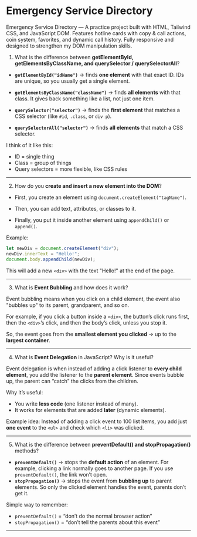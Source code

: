 # Emergency Service Directory

Emergency Service Directory — A practice project built with HTML, Tailwind CSS, and JavaScript DOM. Features hotline cards with copy & call actions, coin system, favorites, and dynamic call history. Fully responsive and designed to strengthen my DOM manipulation skills.

1. What is the difference between **getElementById, getElementsByClassName, and querySelector / querySelectorAll**?

-  **`getElementById("idName")`** → finds **one element** with that exact ID. IDs are unique, so you usually get a single element.

-  **`getElementsByClassName("className")`** → finds **all elements** with that class. It gives back something like a list, not just one item.

-  **`querySelector("selector")`** → finds the **first element** that matches a CSS selector (like `#id`, `.class`, or `div p`).

-  **`querySelectorAll("selector")`** → finds **all elements** that match a CSS selector.

I think of it like this:
- ID = single thing
- Class = group of things
- Query selectors = more flexible, like CSS rules

----------

2. How do you **create and insert a new element into the DOM**?

-   First, you create an element using `document.createElement("tagName")`.
    
-   Then, you can add text, attributes, or classes to it.
    
-   Finally, you put it inside another element using `appendChild()` or `append()`.

Example:
```js
let newDiv = document.createElement("div");
newDiv.innerText = "Hello!";
document.body.appendChild(newDiv);

```
This will add a new `<div>` with the text "Hello!" at the end of the page.

----------

3. What is **Event Bubbling** and how does it work?

Event bubbling means when you click on a child element, the event also "bubbles up" to its parent, grandparent, and so on.

For example, if you click a button inside a `<div>`, the button’s click runs first, then the `<div>`’s click, and then the body’s click, unless you stop it.

So, the event goes from the **smallest element you clicked** → up to the **largest container**.

----------

4. What is **Event Delegation** in JavaScript? Why is it useful?

Event delegation is when instead of adding a click listener to **every child element**, you add the listener to the **parent element**. Since events bubble up, the parent can “catch” the clicks from the children.

Why it’s useful:
-   You write **less code** (one listener instead of many).
-   It works for elements that are added **later** (dynamic elements).

Example idea: Instead of adding a click event to 100 list items, you add just **one event** to the `<ul>` and check which `<li>` was clicked.

----------

5. What is the difference between **preventDefault() and stopPropagation()** methods?

-   **`preventDefault()`** → stops the **default action** of an element. For example, clicking a link normally goes to another page. If you use `preventDefault()`, the link won’t open.
-   **`stopPropagation()`** → stops the event from **bubbling up** to parent elements. So only the clicked element handles the event, parents don’t get it.

Simple way to remember:
-   `preventDefault()` = “don’t do the normal browser action”
-   `stopPropagation()` = “don’t tell the parents about this event”
    
----------